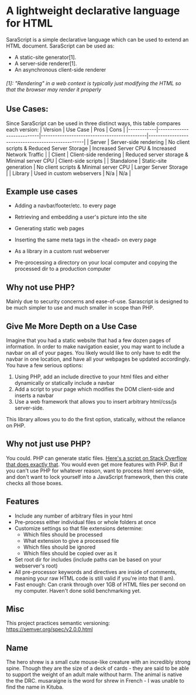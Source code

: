 # A lightweight declarative language for HTML
SaraScript is a simple declarative language which can be used to extend an HTML document. SaraScript can be used as:
- A static-site generator[1].
- A server-side renderer[1].
- An asynchronous client-side renderer
###### [1]: "Rendering" in a web context is typically just modifying the HTML so that the browser may render it properly
## Use Cases:
Since SaraScript can be used in three distinct ways, this table compares each version:
| Version    | Use Case                  | Pros                                        | Cons                                             |
|------------|---------------------------|---------------------------------------------|--------------------------------------------------|
| Server     | Server-side rendering     | No client scripts & Reduced Server Storage  | Increased Server CPU & Increased Network Traffic |
| Client     | Client-side rendering     | Reduced server storage & Minimal server CPU | Client-side scripts                              |
| Standalone | Static-site generation      | No client scripts & Minimal server CPU      | Larger Server Storage                            |
| Library    | Used in custom webservers | N/a                                         | N/a                                              |

## Example use cases
- Adding a navbar/footer/etc. to every page
- Retrieving and embedding a user's picture into the site
- Generating static web pages

- Inserting the same meta tags in the \<head\> on every page
- As a library in a custom rust webserver
- Pre-processing a directory on your local computer and copying the processed dir to a production computer

## Why not use PHP?
Mainly due to security concerns and ease-of-use. Sarascript is designed to be much simpler to use and much smaller in scope than PHP.

## Give Me More Depth on a Use Case
Imagine that you had a static website that had a few dozen pages of information. In order to make navigation easier, you may want to include a navbar on all of your pages. You likely would like to only have to edit the navbar in one location, and have all your webpages be updated accordingly. You have a few serious options:
1. Using PHP, add an include directive to your html files and either dynamically or statically include a navbar
2. Add a script to your page which modifies the DOM client-side and inserts a navbar 
3. Use a web framework that allows you to insert arbitrary html/css/js server-side.

This library allows you to do the first option, statically, without the reliance on PHP.

## Why not just use PHP?
You could. PHP can generate static files. [Here's a script on Stack Overflow that does exactly that](https://stackoverflow.com/questions/32028857/want-to-render-or-generate-all-php-files-in-a-directory-to-static-html). You would even get more features with PHP. But if you can't use PHP for whatever reason, want to process html server-side, and don't want to lock yourself into a JavaScript framework, then this crate checks all those boxes.


## Features
- Include any number of arbitrary files in your html
- Pre-process either individual files or whole folders at once
- Customize settings so that file extensions determine:
    - Which files should be processed
    - What extension to give a processed file
    - Which files should be ignored
    - Which files should be copied over as it
- Set root dir for includes (include paths can be based on your webserver's root)
- All pre-processor keywords and directives are inside of comments, meaning your raw HTML code is still valid if you're into that (I am).
- Fast enough: Can crank through over 1GB of HTML files per second on my computer. Haven't done solid benchmarking yet.

## Misc

This project practices semantic versioning: https://semver.org/spec/v2.0.0.html

## Name
The hero shrew is a small cute mouse-like creature with an incredibly strong spine. Though they are the size of a deck of cards - they are said to be able to support the weight of an adult male without harm. The animal is native the the DRC. musaraigne is the word for shrew in French - I was unable to find the name in Kituba. 
